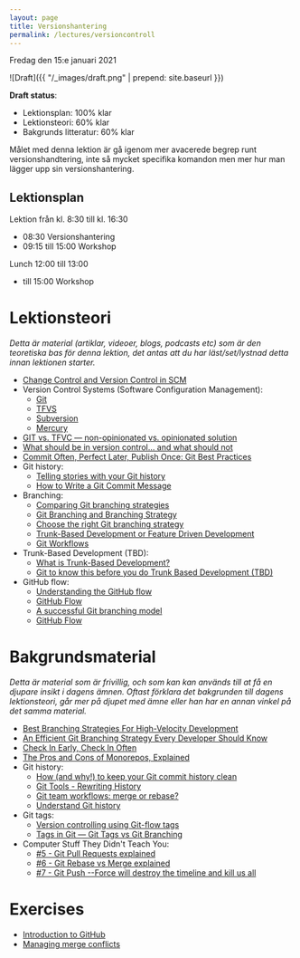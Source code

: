 ```yaml
---
layout: page
title: Versionshantering
permalink: /lectures/versioncontroll
---
```


Fredag den 15:e januari 2021

![Draft]({{ "/_images/draft.png" | prepend: site.baseurl }})

**Draft status**:

* Lektionsplan: 100% klar
* Lektionsteori: 60% klar
* Bakgrunds litteratur: 60% klar

Målet med denna lektion är gå igenom mer avacerede begrep runt versionshandtering, inte så mycket specifika komandon men mer hur man lägger upp sin versionshantering.

## Lektionsplan
Lektion från kl. 8:30 till kl. 16:30

* 08:30 Versionshantering
* 09:15 till 15:00 Workshop

Lunch 12:00 till 13:00

* till 15:00 Workshop

# Lektionsteori
*Detta är material (artiklar, videoer, blogs, podcasts etc) som är den teoretiska bas för denna lektion, det antas att du har läst/set/lystnad detta innan lektionen starter.*

* [Change Control and Version Control in SCM](https://www.ques10.com/p/8351/change-control-and-version-control-in-scm-1/)
* Version Control Systems (Software Configuration Management):
    * [Git](https://git-scm.com/)
    * [TFVS](https://docs.microsoft.com/en-us/azure/devops/repos/tfvc/what-is-tfvc?view=azure-devops)
    * [Subversion](http://subversion.apache.org/)
    * [Mercury](https://www.mercurial-scm.org/)
* [GIT vs. TFVC — non-opinionated vs. opinionated solution](https://medium.com/@Mareks_082/git-vs-tfs-non-opinionated-vs-opinionated-solution-bb3eeb56acd0)
* [What should be in version control… and what should not](https://hackernoon.com/what-should-be-in-version-control-d5f16e9a2bf2)
* [Commit Often, Perfect Later, Publish Once: Git Best Practices](https://sethrobertson.github.io/GitBestPractices/)
* Git history:
    * [Telling stories with your Git history](https://www.futurelearn.com/info/blog/telling-stories-with-your-git-history)
    * [How to Write a Git Commit Message](https://chris.beams.io/posts/git-commit/)
* Branching:
    * [Comparing Git branching strategies](https://dev.to/arbitrarybytes/comparing-git-branching-strategies-dl4)
    * [Git Branching and Branching Strategy](https://dev.to/preethamsathyamurthy/git-branching-and-branching-strategy-4mci)
    * [Choose the right Git branching strategy](https://www.creativebloq.com/web-design/choose-right-git-branching-strategy-121518344)
    * [Trunk-Based Development or Feature Driven Development](https://www.perforce.com/blog/vcs/trunk-based-development-or-feature-driven-development)
    * [Git Workflows](https://blog.programster.org/git-workflows)
* Trunk-Based Development (TBD):
    * [What is Trunk-Based Development?](https://paulhammant.com/2013/04/05/what-is-trunk-based-development/)
    * [Git to know this before you do Trunk Based Development (TBD)](https://medium.com/factualopinions/git-to-know-this-before-you-do-trunk-based-development-tbd-476bc8a7c22f)
* GitHub flow:
    * [Understanding the GitHub flow](https://guides.github.com/introduction/flow/)
    * [GitHub Flow](https://githubflow.github.io/)
    * [A successful Git branching model](https://nvie.com/posts/a-successful-git-branching-model/)
    * [GitHub Flow](http://scottchacon.com/2011/08/31/github-flow.html)



# Bakgrundsmaterial

*Detta är material som är frivillig, och som kan kan används till at få en djupare insikt i dagens ämnen. Oftast förklara det bakgrunden till dagens lektionsteori, går mer på djupet med ämne eller han har en annan vinkel på det samma material.*

* [Best Branching Strategies For High-Velocity Development](https://www.perforce.com/blog/vcs/best-branching-strategies-high-velocity-development)
* [An Efficient Git Branching Strategy Every Developer Should Know](https://medium.com/better-programming/efficient-git-branching-strategy-every-developer-should-know-f1034b1ba041)
* [Check In Early, Check In Often](https://blog.codinghorror.com/check-in-early-check-in-often/)
* [The Pros and Cons of Monorepos, Explained](https://medium.com/better-programming/the-pros-and-cons-monorepos-explained-f86c998392e1)
* Git history:
    * [How (and why!) to keep your Git commit history clean](https://about.gitlab.com/blog/2018/06/07/keeping-git-commit-history-clean/)
    * [Git Tools - Rewriting History](http://git-scm.com/book/en/v2/Git-Tools-Rewriting-History)
    * [Git team workflows: merge or rebase?](https://www.atlassian.com/git/articles/git-team-workflows-merge-or-rebase)
    * [Understand Git history](https://docs.microsoft.com/en-us/azure/devops/learn/git/understand-git-history)
* Git tags:
    * [Version controlling using Git-flow tags](https://medium.com/tensult/version-controlling-using-git-flow-tags-57b34c1d6a71)
    * [Tags in Git — Git Tags vs Git Branching](https://sarakhandaker.medium.com/tags-in-git-git-tags-vs-git-branching-c8aa03723c14)
* Computer Stuff They Didn't Teach You:
    * [#5 - Git Pull Requests explained](https://www.youtube.com/watch?v=Mfz8NQncwiQ)
    * [#6 - Git Rebase vs Merge explained](https://www.youtube.com/watch?v=hae9zg0-sZY)
    * [#7 - Git Push --Force will destroy the timeline and kill us all](https://www.youtube.com/watch?v=dgOpnebZkRo)

# Exercises
* [Introduction to GitHub](https://lab.github.com/githubtraining/introduction-to-github)
* [Managing merge conflicts](https://lab.github.com/githubtraining/managing-merge-conflicts)